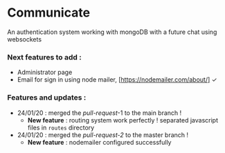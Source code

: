 # Communicate
An authentication system working with mongoDB with a future chat using websockets


### Next features to add :
 + Administrator page
 + Email for sign in using node mailer, [https://nodemailer.com/about/] ✓
 
### Features and updates :
* 24/01/20 : merged the _pull-request_-1 to the main branch ! 
  - **New feature** : routing system work perfectly ! separated javascript files in `routes` directory
* 24/01/20 : merged the _pull-request-2_ to the master branch !
  - **New feature** : nodemailer configured successfully

 
